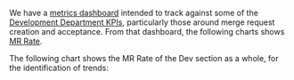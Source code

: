 We have a [metrics dashboard](https://app.periscopedata.com/app/gitlab/561630/Dev-Sub-department-Overview-Dashboard) intended to
track against some of the [Development Department KPIs](/handbook/company/kpis/#development-department-kpis), particularly
those around merge request creation and acceptance. From that dashboard, the
following charts shows [MR Rate](/handbook/engineering/development/performance-indicators/#mr-rate).

The following chart shows the MR Rate of the Dev section as a whole, for the
identification of trends:
